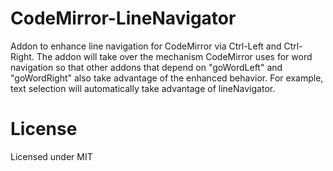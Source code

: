 CodeMirror-LineNavigator
========================
Addon to enhance line navigation for CodeMirror via Ctrl-Left and Ctrl-Right.  The addon will take over the mechanism CodeMirror uses for word navigation so that other addons that depend on "goWordLeft" and "goWordRight" also take advantage of the enhanced behavior.  For example, text selection will automatically take advantage of lineNavigator.



License
========================
Licensed under MIT
